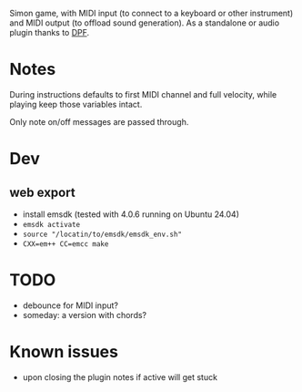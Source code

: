  
Simon game, with MIDI input (to connect to a keyboard or other instrument) and MIDI output (to offload sound generation). As a standalone or audio plugin thanks to [DPF](https://github.com/DISTRHO/DPF/).

# Notes

During instructions defaults to first MIDI channel and full velocity, while playing keep those variables intact.

Only note on/off messages are passed through.

# Dev

## web export

- install emsdk (tested with 4.0.6 running on Ubuntu 24.04)
- `emsdk activate`
- `source "/locatin/to/emsdk/emsdk_env.sh"`
- `CXX=em++ CC=emcc make`

# TODO

- debounce for MIDI input?
- someday: a version with chords?

# Known issues

- upon closing the plugin notes if active will get stuck
